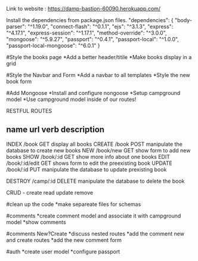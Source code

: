 Link to website : https://damp-bastion-60090.herokuapp.com/



Install the dependencies from package.json files.
"dependencies": {
    "body-parser": "^1.19.0",
    "connect-flash": "^0.1.1",
    "ejs": "^3.1.3",
    "express": "^4.17.1",
    "express-session": "^1.17.1",
    "method-override": "^3.0.0",
    "mongoose": "^5.9.27",
    "passport": "^0.4.1",
    "passport-local": "^1.0.0",
    "passport-local-mongoose": "^6.0.1"
  }

#Style the books page
*Add a better header/titile
*Make books display in a grid

#Style the Navbar and Form
*Add a navbar to all templates
*Style the new book form

#Add Mongoose
*Install and configure nongoose
*Setup campground model
*Use campground model inside of our routes!


RESTFUL ROUTES

name         url             verb    description
---------------------------------------
INDEX       /book            GET     display all books
CREATE      /book            POST    manipulate the database to create new books
NEW         /book/new        GET     show form to add new books
SHOW        /book/:id        GET     show more info about one books
EDIT        /book/:id/edit   GET     shows form to edit the preexisting book
UPDATE      /book/:id        PUT     manipulate the database to update prexisting book

DESTROY     /camp/:id        DELETE  manipulate the database to delete the book


CRUD - create read update remove


#clean up the code
*make separeate files for schemas

#comments
*create comment model and associate it with campground model
*show comments

#comments New?Create
*discuss nested routes
*add the comment new and create routes
*add the new comment form


#auth
*create user model
*configure passport
